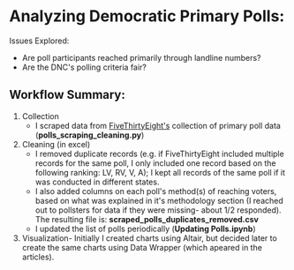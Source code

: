# Analyzing Democratic Primary Polls:
Issues Explored:
- Are poll participants reached primarily through landline numbers?
- Are the DNC's polling criteria fair?

## Workflow Summary:
1. Collection
    - I scraped data from [FiveThirtyEight's](https://projects.fivethirtyeight.com/2020-primaries/democratic/) collection of primary poll data (**polls_scraping_cleaning.py**)
2. Cleaning (in excel)
    - I removed duplicate records (e.g. if FiveThirtyEight included multiple records for the same poll, I only included one record based on the following ranking: LV, RV, V, A); I kept all records of the same poll if it was conducted in different states. 
    - I also added columns on each poll's method(s) of reaching voters, based on what was explained in it's methodology section (I reached out to pollsters for data if they were missing- about 1/2 responded). The resulting file is: **scraped_polls_duplicates_removed.csv**
    - I updated the list of polls periodically (**Updating Polls.ipynb**)
3. Visualization- Initially I created charts using Altair, but decided later to create the same charts using Data Wrapper (which apeared in the articles).
